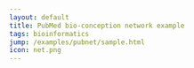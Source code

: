 ```yaml
---
layout: default
title: PubMed bio-conception network example
tags: bioinformatics
jump: /examples/pubnet/sample.html
icon: net.png
---
```


